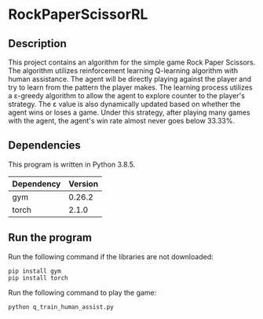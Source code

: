 # RockPaperScissorRL

## Description

This project contains an algorithm for the simple game Rock Paper Scissors. The algorithm utilizes reinforcement learning Q-learning algorithm with human assistance. The agent will be directly playing against the player and try to learn from the pattern the player makes. The learning process utilizes a ε-greedy algorithm to allow the agent to explore counter to the player's strategy. The ε value is also dynamically updated based on whether the agent wins or loses a game. Under this strategy, after playing many games with the agent, the agent's win rate almost never goes below 33.33%.

## Dependencies

This program is written in Python 3.8.5.

|Dependency|Version|
|-|-|
|gym|0.26.2|
|torch|2.1.0|

## Run the program

Run the following command if the libraries are not downloaded:
```
pip install gym
pip install torch
```

Run the following command to play the game:
```
python q_train_human_assist.py
```
